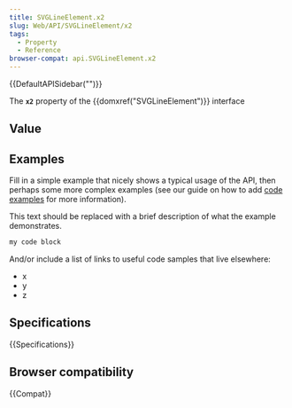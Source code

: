 ```yaml
---
title: SVGLineElement.x2
slug: Web/API/SVGLineElement/x2
tags:
  - Property
  - Reference
browser-compat: api.SVGLineElement.x2
---
```

{{DefaultAPISidebar("")}}

The **`x2`** property of the {{domxref("SVGLineElement")}} interface 

## Value



## Examples

Fill in a simple example that nicely shows a typical usage of the API, then perhaps some more complex examples (see our guide on how to add [code examples](/en-US/docs/MDN/Contribute/Structures/Code_examples) for more information).

This text should be replaced with a brief description of what the example demonstrates.

```js
my code block
```

And/or include a list of links to useful code samples that live elsewhere:

*   x
*   y
*   z

## Specifications

{{Specifications}}

## Browser compatibility

{{Compat}}


